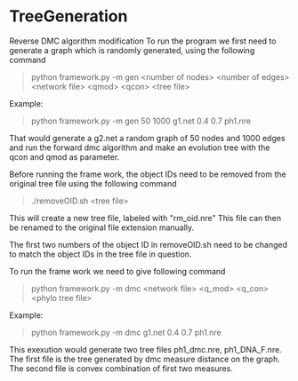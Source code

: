 TreeGeneration
==============

Reverse DMC algorithm modification
To run the program we first need to 
generate a graph which is randomly 
generated, using the following command 

>python framework.py -m gen \<number of nodes\> \<number of edges\>\<network file\>  \<qmod\> \<qcon\> \<tree file\> 

Example: 

>python framework.py -m gen 50 1000  g1.net 0.4 0.7 ph1.nre

That would generate a g2.net a random graph of 50 nodes
and 1000 edges and run the forward dmc algorithm and make 
an evolution tree with the qcon and qmod as parameter. 

Before running the frame work, the object IDs need to be removed
from the original tree file using the following command

>./removeOID.sh \<tree file\>

This will create a new tree file, labeled with "rm\_oid.nre"
This file can then be renamed to the original file extension manually.

The first two numbers of the object ID in removeOID.sh need to be changed
to match the object IDs in the tree file in question.

To run the frame work we need to give following command 

>python framework.py -m dmc \<network file\> \<q_mod\> \<q_con\> \<phylo tree file\>

Example: 

>python framework.py -m dmc g1.net 0.4 0.7 ph1.nre

This exexution would generate two tree files ph1_dmc.nre,
ph1_DNA_F.nre. The first file is the tree generated by dmc measure
distance on the graph. The second file is convex combination 
of first two measures. 



